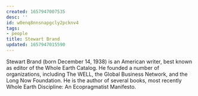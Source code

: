 ```yaml
---
created: 1657947007535
desc: ''
id: w0enq8nnsnapgcly2pcknv4
tags:
- people
title: Stewart Brand
updated: 1657947015590
---
```

   
Stewart Brand (born December 14, 1938) is an American writer, best known as editor of the Whole Earth Catalog. He founded a number of organizations, including The WELL, the Global Business Network, and the Long Now Foundation. He is the author of several books, most recently Whole Earth Discipline: An Ecopragmatist Manifesto.